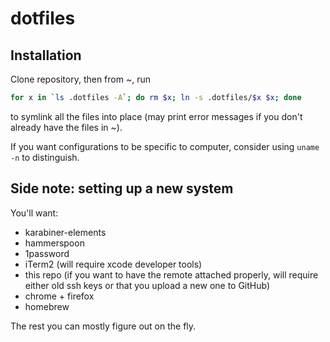 dotfiles
========

Installation
--------
Clone repository, then from ~, run
```zsh
for x in `ls .dotfiles -A`; do rm $x; ln -s .dotfiles/$x $x; done
```
to symlink all the files into place (may print error messages if you don't already have the files in ~).

If you want configurations to be specific to computer, consider using `uname -n` to distinguish.


Side note: setting up a new system
------
You'll want:

* karabiner-elements
* hammerspoon
* 1password
* iTerm2 (will require xcode developer tools)
* this repo (if you want to have the remote attached properly, will require either old ssh keys or that you upload a new one to GitHub)
* chrome + firefox
* homebrew

The rest you can mostly figure out on the fly.
